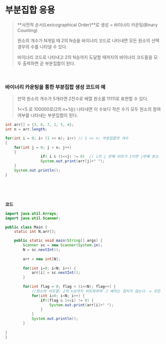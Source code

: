 

# 부분집합 응용

> **사전적 순서(Lexicographical Order)**로 생성 = 바이너리 카운팅(Binary Counting)
>
> 원소의 개수가 N개일 때 2의 N승을 바이너리 코드로 나타내면 모든 원소의 선택 경우의 수를 나타낼 수 있다.
>
> 바이너리 코드로 나타내고 2의 N승까지 도달할 때까지의 바이너리 코드들을 모두 출력하면 곧 부분집합이 된다.

​         

### 바이너리 카운팅을 통한 부분집합 생성 코드의 예

> 만약 원소의 개수가 5개라면 2진수로 배열 원소를 11111로 표현할 수 있다.
>
> 1<<5 로 100000로(2의 n+1승) 나타내면 이 수보다 작은 수가 모두 원소의 참여 여부를 나타내는 부분집합이 된다.

```java
int arr[] = {3, 6, 7, 1, 5, 4};
int n = arr.length;

for(int i = 0; i< (1 << n); i++) // 1 << n: 부분집합의 개수
{
  	for(int j = 0; j < n; j++)
    {
				if( i & (1<<j) != 0)  // i의 j 번째 비트가 1이면 j번째 원소 출력
    			System.out.print(arr[j]+" ");
    }
  	System.out.println();
}
```

​        

​         

**코드**

```java
import java.util.Arrays;
import java.util.Scanner;

public class Main {
	static int N,arr[];

	public static void main(String[] args) {
		Scanner sc = new Scanner(System.in);
		N = sc.nextInt();
		
		arr = new int[N];
		
		for(int i=0; i<N; i++) {
			arr[i] = sc.nextInt();
		}
		
		for(int flag = 0; flag < (1<<N); flag++) {
			//원소의 비트열: 2의 n승까지 비트화하며 그 배치는 겹치지 않는다. = 모든 부분집합
			for(int i=0; i<N; i++) {
				if((flag & 1<<i) != 0) {
					System.out.print(arr[i]+" ");
				}
			}
			System.out.println();
		}
		
}
}
```

